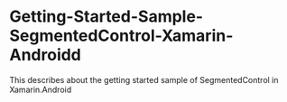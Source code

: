# Getting-Started-Sample-SegmentedControl-Xamarin-Androidd
This describes about the getting started sample of SegmentedControl in  Xamarin.Android
